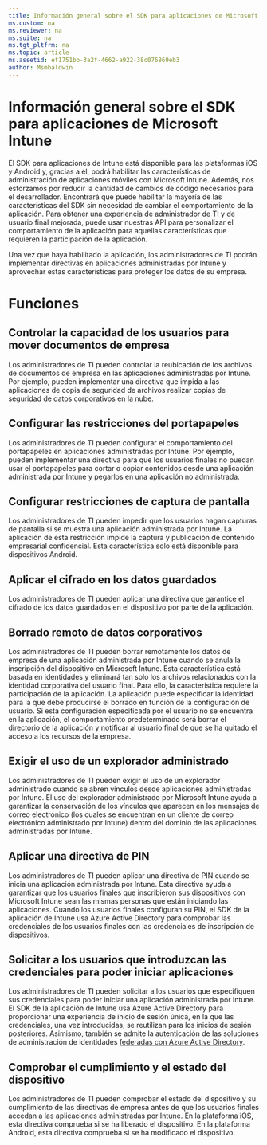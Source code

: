 ```yaml
---
title: Información general sobre el SDK para aplicaciones de Microsoft Intune
ms.custom: na
ms.reviewer: na
ms.suite: na
ms.tgt_pltfrm: na
ms.topic: article
ms.assetid: ef1751bb-3a2f-4662-a922-38c076869eb3
author: Msmbaldwin
---
```

# Información general sobre el SDK para aplicaciones de Microsoft Intune
El SDK para aplicaciones de Intune está disponible para las plataformas iOS y Android y, gracias a él, podrá habilitar las características de administración de aplicaciones móviles con Microsoft Intune. Además, nos esforzamos por reducir la cantidad de cambios de código necesarios para el desarrollador. Encontrará que puede habilitar la mayoría de las características del SDK sin necesidad de cambiar el comportamiento de la aplicación. Para obtener una experiencia de administrador de TI y de usuario final mejorada, puede usar nuestras API para personalizar el comportamiento de la aplicación para aquellas características que requieren la participación de la aplicación. 

Una vez que haya habilitado la aplicación, los administradores de TI podrán implementar directivas en aplicaciones administradas por Intune y aprovechar estas características para proteger los datos de su empresa.

# Funciones
## Controlar la capacidad de los usuarios para mover documentos de empresa
Los administradores de TI pueden controlar la reubicación de los archivos de documentos de empresa en las aplicaciones administradas por Intune. Por ejemplo, pueden implementar una directiva que impida a las aplicaciones de copia de seguridad de archivos realizar copias de seguridad de datos corporativos en la nube.  

## Configurar las restricciones del portapapeles
Los administradores de TI pueden configurar el comportamiento del portapapeles en aplicaciones administradas por Intune. Por ejemplo, pueden implementar una directiva para que los usuarios finales no puedan usar el portapapeles para cortar o copiar contenidos desde una aplicación administrada por Intune y pegarlos en una aplicación no administrada.

## Configurar restricciones de captura de pantalla
Los administradores de TI pueden impedir que los usuarios hagan capturas de pantalla si se muestra una aplicación administrada por Intune. La aplicación de esta restricción impide la captura y publicación de contenido empresarial confidencial. Esta característica solo está disponible para dispositivos Android. 

## Aplicar el cifrado en los datos guardados
Los administradores de TI pueden aplicar una directiva que garantice el cifrado de los datos guardados en el dispositivo por parte de la aplicación.

## Borrado remoto de datos corporativos
Los administradores de TI pueden borrar remotamente los datos de empresa de una aplicación administrada por Intune cuando se anula la inscripción del dispositivo en Microsoft Intune. Esta característica está basada en identidades y eliminará tan solo los archivos relacionados con la identidad corporativa del usuario final. Para ello, la característica requiere la participación de la aplicación. La aplicación puede especificar la identidad para la que debe producirse el borrado en función de la configuración de usuario. Si esta configuración especificada por el usuario no se encuentra en la aplicación, el comportamiento predeterminado será borrar el directorio de la aplicación y notificar al usuario final de que se ha quitado el acceso a los recursos de la empresa. 

## Exigir el uso de un explorador administrado
Los administradores de TI pueden exigir el uso de un explorador administrado cuando se abren vínculos desde aplicaciones administradas por Intune. El uso del explorador administrado por Microsoft Intune ayuda a garantizar la conservación de los vínculos que aparecen en los mensajes de correo electrónico (los cuales se encuentran en un cliente de correo electrónico administrado por Intune) dentro del dominio de las aplicaciones administradas por Intune.

## Aplicar una directiva de PIN
Los administradores de TI pueden aplicar una directiva de PIN cuando se inicia una aplicación administrada por Intune. Esta directiva ayuda a garantizar que los usuarios finales que inscribieron sus dispositivos con Microsoft Intune sean las mismas personas que están iniciando las aplicaciones. Cuando los usuarios finales configuran su PIN, el SDK de la aplicación de Intune usa Azure Active Directory para comprobar las credenciales de los usuarios finales con las credenciales de inscripción de dispositivos. 

## Solicitar a los usuarios que introduzcan las credenciales para poder iniciar aplicaciones
Los administradores de TI pueden solicitar a los usuarios que especifiquen sus credenciales para poder iniciar una aplicación administrada por Intune. El SDK de la aplicación de Intune usa Azure Active Directory para proporcionar una experiencia de inicio de sesión única, en la que las credenciales, una vez introducidas, se reutilizan para los inicios de sesión posteriores. Asimismo, también se admite la autenticación de las soluciones de administración de identidades [federadas con Azure Active Directory](https://msdn.microsoft.com/en-us/library/azure/jj679342.aspx). 

## Comprobar el cumplimiento y el estado del dispositivo
Los administradores de TI pueden comprobar el estado del dispositivo y su cumplimiento de las directivas de empresa antes de que los usuarios finales accedan a las aplicaciones administradas por Intune. En la plataforma iOS, esta directiva comprueba si se ha liberado el dispositivo. En la plataforma Android, esta directiva comprueba si se ha modificado el dispositivo.  




<!--HONumber=Apr16_HO4-->


